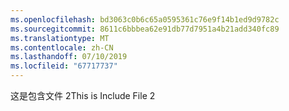 ```yaml
---
ms.openlocfilehash: bd3063c0b6c65a0595361c76e9f14b1ed9d9782c
ms.sourcegitcommit: 8611c6bbbea62e91db77d7951a4b21add340fc89
ms.translationtype: MT
ms.contentlocale: zh-CN
ms.lasthandoff: 07/10/2019
ms.locfileid: "67717737"
---
```

<span data-ttu-id="e9a97-101">这是包含文件 2</span><span class="sxs-lookup"><span data-stu-id="e9a97-101">This is Include File 2</span></span>
